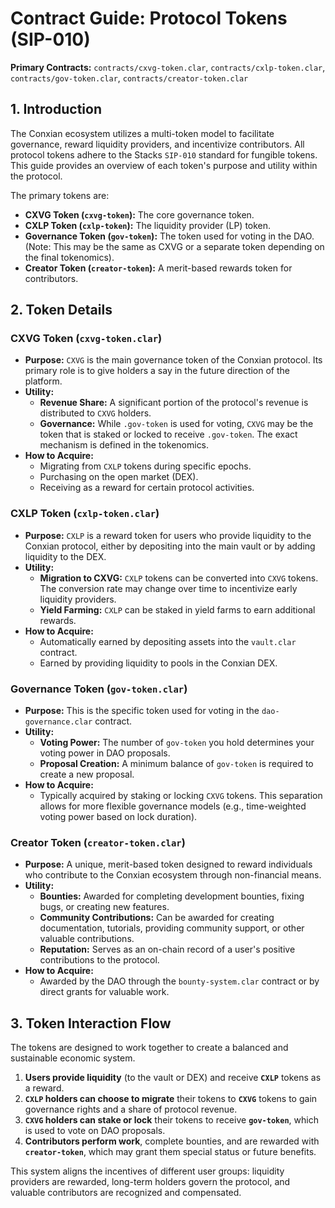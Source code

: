 # Contract Guide: Protocol Tokens (SIP-010)

**Primary Contracts:** `contracts/cxvg-token.clar`, `contracts/cxlp-token.clar`, `contracts/gov-token.clar`, `contracts/creator-token.clar`

## 1. Introduction

The Conxian ecosystem utilizes a multi-token model to facilitate governance, reward liquidity providers, and incentivize contributors. All protocol tokens adhere to the Stacks `SIP-010` standard for fungible tokens. This guide provides an overview of each token's purpose and utility within the protocol.

The primary tokens are:
-   **CXVG Token (`cxvg-token`):** The core governance token.
-   **CXLP Token (`cxlp-token`):** The liquidity provider (LP) token.
-   **Governance Token (`gov-token`):** The token used for voting in the DAO. (Note: This may be the same as CXVG or a separate token depending on the final tokenomics).
-   **Creator Token (`creator-token`):** A merit-based rewards token for contributors.

## 2. Token Details

### CXVG Token (`cxvg-token.clar`)

-   **Purpose:** `CXVG` is the main governance token of the Conxian protocol. Its primary role is to give holders a say in the future direction of the platform.
-   **Utility:**
    -   **Revenue Share:** A significant portion of the protocol's revenue is distributed to `CXVG` holders.
    -   **Governance:** While `.gov-token` is used for voting, `CXVG` may be the token that is staked or locked to receive `.gov-token`. The exact mechanism is defined in the tokenomics.
-   **How to Acquire:**
    -   Migrating from `CXLP` tokens during specific epochs.
    -   Purchasing on the open market (DEX).
    -   Receiving as a reward for certain protocol activities.

### CXLP Token (`cxlp-token.clar`)

-   **Purpose:** `CXLP` is a reward token for users who provide liquidity to the Conxian protocol, either by depositing into the main vault or by adding liquidity to the DEX.
-   **Utility:**
    -   **Migration to CXVG:** `CXLP` tokens can be converted into `CXVG` tokens. The conversion rate may change over time to incentivize early liquidity providers.
    -   **Yield Farming:** `CXLP` can be staked in yield farms to earn additional rewards.
-   **How to Acquire:**
    -   Automatically earned by depositing assets into the `vault.clar` contract.
    -   Earned by providing liquidity to pools in the Conxian DEX.

### Governance Token (`gov-token.clar`)

-   **Purpose:** This is the specific token used for voting in the `dao-governance.clar` contract.
-   **Utility:**
    -   **Voting Power:** The number of `gov-token` you hold determines your voting power in DAO proposals.
    -   **Proposal Creation:** A minimum balance of `gov-token` is required to create a new proposal.
-   **How to Acquire:**
    -   Typically acquired by staking or locking `CXVG` tokens. This separation allows for more flexible governance models (e.g., time-weighted voting power based on lock duration).

### Creator Token (`creator-token.clar`)

-   **Purpose:** A unique, merit-based token designed to reward individuals who contribute to the Conxian ecosystem through non-financial means.
-   **Utility:**
    -   **Bounties:** Awarded for completing development bounties, fixing bugs, or creating new features.
    -   **Community Contributions:** Can be awarded for creating documentation, tutorials, providing community support, or other valuable contributions.
    -   **Reputation:** Serves as an on-chain record of a user's positive contributions to the protocol.
-   **How to Acquire:**
    -   Awarded by the DAO through the `bounty-system.clar` contract or by direct grants for valuable work.

## 3. Token Interaction Flow

The tokens are designed to work together to create a balanced and sustainable economic system.

1.  **Users provide liquidity** (to the vault or DEX) and receive **`CXLP`** tokens as a reward.
2.  **`CXLP` holders can choose to migrate** their tokens to **`CXVG`** tokens to gain governance rights and a share of protocol revenue.
3.  **`CXVG` holders can stake or lock** their tokens to receive **`gov-token`**, which is used to vote on DAO proposals.
4.  **Contributors perform work**, complete bounties, and are rewarded with **`creator-token`**, which may grant them special status or future benefits.

This system aligns the incentives of different user groups: liquidity providers are rewarded, long-term holders govern the protocol, and valuable contributors are recognized and compensated.
